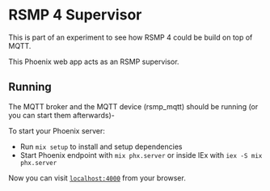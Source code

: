 # RSMP 4 Supervisor
This is part of an experiment to see how RSMP 4 could be build on top of MQTT.

This Phoenix web app acts as an RSMP supervisor.

## Running
The MQTT broker and the MQTT device (rsmp_mqtt) should be running (or you can start them afterwards)-

To start your Phoenix server:

  * Run `mix setup` to install and setup dependencies
  * Start Phoenix endpoint with `mix phx.server` or inside IEx with `iex -S mix phx.server`

Now you can visit [`localhost:4000`](http://localhost:4000) from your browser.
